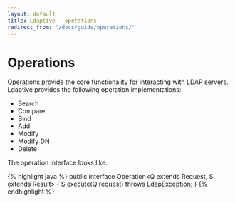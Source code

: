 ```yaml
---
layout: default
title: Ldaptive - operations
redirect_from: "/docs/guide/operations/"
---
```


# Operations

Operations provide the core functionality for interacting with LDAP servers. Ldaptive provides the following operation implementations:

- Search
- Compare
- Bind
- Add
- Modify
- Modify DN
- Delete

The operation interface looks like:

{% highlight java %}
public interface Operation<Q extends Request, S extends Result>
{
  S execute(Q request) throws LdapException;
}
{% endhighlight %}

